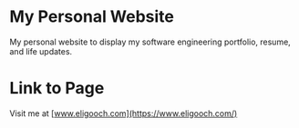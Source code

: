 My Personal Website
===================

My personal website to display my software engineering portfolio, resume, and life updates.


Link to Page
============
Visit me at [www.eligooch.com](https://www.eligooch.com/)


